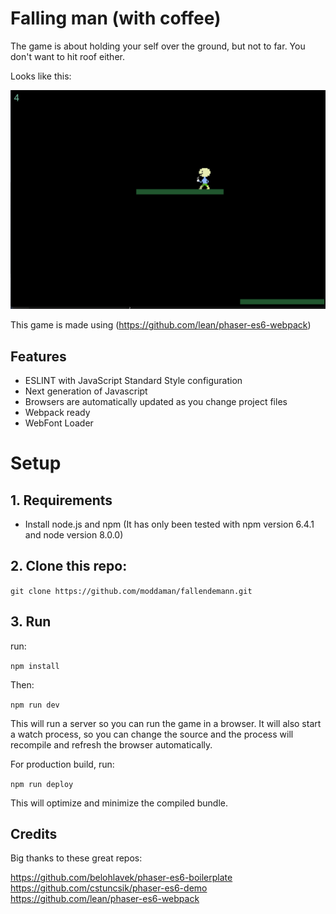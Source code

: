 # Falling man (with coffee)

The game is about holding your self over the ground, but not to far. You don't want to hit roof either. 

Looks like this:

![Image of the game](fallendemann.png)


This game is made using (https://github.com/lean/phaser-es6-webpack)

## Features
- ESLINT with JavaScript Standard Style configuration
- Next generation of Javascript
- Browsers are automatically updated as you change project files
- Webpack ready
- WebFont Loader


# Setup


## 1. Requirements

- Install node.js and npm (It has only been tested with npm version 6.4.1 and node version 8.0.0)

## 2. Clone this repo:

```git clone https://github.com/moddaman/fallendemann.git```

## 3. Run

run:

```npm install``` 

Then:

```npm run dev```

This will run a server so you can run the game in a browser. It will also start a watch process, so you can change the source and the process will recompile and refresh the browser automatically.

For production build, run:

```npm run deploy```

This will optimize and minimize the compiled bundle.

## Credits
Big thanks to these great repos:

https://github.com/belohlavek/phaser-es6-boilerplate
https://github.com/cstuncsik/phaser-es6-demo
https://github.com/lean/phaser-es6-webpack